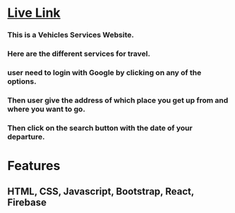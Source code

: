 # [Live Link](https://vehicles-services.web.app/)
### This is a Vehicles Services Website.
### Here are the different services for travel.
### user need to login with Google by clicking on any of the options.
### Then user give the address of which place you get up from and where you want to go.
### Then click on the search button with the date of your departure.
# Features
## HTML, CSS, Javascript, Bootstrap, React, Firebase
